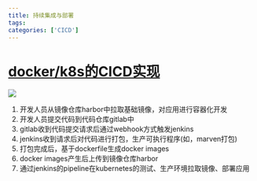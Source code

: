 ```yaml
---
title: 持续集成与部署
tags:
categories: ['CICD']
---
```

# [docker/k8s的CICD实现](https://blog.csdn.net/AIfurture/article/details/100668771)
![](https://simple0426-blog.oss-cn-beijing.aliyuncs.com/docker-k8s-cicd.png)

1. 开发人员从镜像仓库harbor中拉取基础镜像，对应用进行容器化开发
2. 开发人员提交代码到代码仓库gitlab中
3. gitlab收到代码提交请求后通过webhook方式触发jenkins
4. jenkins收到请求后对代码进行打包，生产可执行程序(如，marven打包)
5. 打包完成后，基于dockerfile生成docker images
6. docker images产生后上传到镜像仓库harbor
7. 通过jenkins的pipeline在kubernetes的测试、生产环境拉取镜像、部署应用
